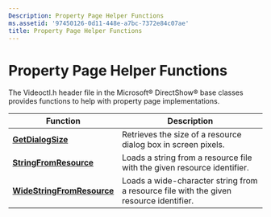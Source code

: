 ```yaml
---
Description: Property Page Helper Functions
ms.assetid: '97450126-0d11-448e-a7bc-7372e84c07ae'
title: Property Page Helper Functions
---
```


# Property Page Helper Functions

The Videoctl.h header file in the Microsoft® DirectShow® base classes provides functions to help with property page implementations.



| Function                                                 | Description                                                                            |
|----------------------------------------------------------|----------------------------------------------------------------------------------------|
| [**GetDialogSize**](getdialogsize.md)                   | Retrieves the size of a resource dialog box in screen pixels.                          |
| [**StringFromResource**](stringfromresource.md)         | Loads a string from a resource file with the given resource identifier.                |
| [**WideStringFromResource**](widestringfromresource.md) | Loads a wide-character string from a resource file with the given resource identifier. |



 

 

 



